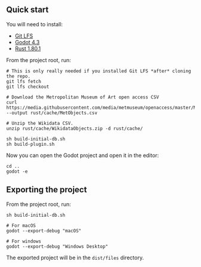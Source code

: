 ## Quick start

You will need to install:
* [Git LFS](https://git-lfs.com/)
* [Godot 4.3](https://godotengine.org/)
* [Rust 1.80.1](https://www.rust-lang.org/)

From the project root, run:

```
# This is only really needed if you installed Git LFS *after* cloning the repo.
git lfs fetch
git lfs checkout

# Download the Metropolitan Museum of Art open access CSV
curl https://media.githubusercontent.com/media/metmuseum/openaccess/master/MetObjects.csv --output rust/cache/MetObjects.csv

# Unzip the Wikidata CSV.
unzip rust/cache/WikidataObjects.zip -d rust/cache/

sh build-initial-db.sh
sh build-plugin.sh
```

Now you can open the Godot project and open it in the editor:

```
cd ..
godot -e
```

## Exporting the project

From the project root, run:

```
sh build-initial-db.sh

# For macOS
godot --export-debug "macOS"

# For windows
godot --export-debug "Windows Desktop"
```

The exported project will be in the `dist/files` directory.
